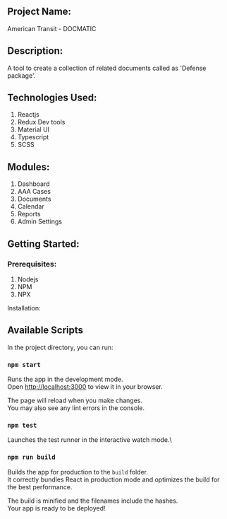 ## Project Name:

American Transit - DOCMATIC

## Description:

A tool to create a collection of related documents called as 'Defense package'.

## Technologies Used:

1. Reactjs
2. Redux Dev tools
3. Material UI
4. Typescript
5. SCSS

## Modules:

1. Dashboard
2. AAA Cases
3. Documents
4. Calendar
5. Reports
6. Admin Settings

## Getting Started:

### Prerequisites:

1. Nodejs
2. NPM
3. NPX

Installation:

## Available Scripts

In the project directory, you can run:

### `npm start`

Runs the app in the development mode.\
Open [http://localhost:3000](http://localhost:3000) to view it in your browser.

The page will reload when you make changes.\
You may also see any lint errors in the console.

### `npm test`

Launches the test runner in the interactive watch mode.\

### `npm run build`

Builds the app for production to the `build` folder.\
It correctly bundles React in production mode and optimizes the build for the best performance.

The build is minified and the filenames include the hashes.\
Your app is ready to be deployed!
